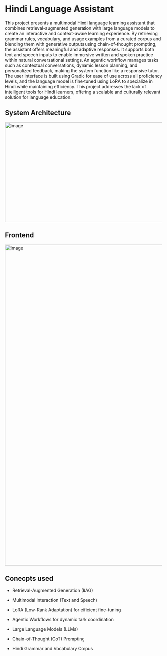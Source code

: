 # Hindi Language Assistant 

This project presents a multimodal Hindi language learning assistant that combines retrieval-augmented generation with large language models to create an interactive and context-aware learning experience. By retrieving grammar rules, vocabulary, and usage examples from a curated corpus and blending them with generative outputs using chain-of-thought prompting, the assistant offers meaningful and adaptive responses. 
It supports both text and speech inputs to enable immersive written and spoken practice within natural conversational settings.
An agentic workflow manages tasks such as contextual conversations, dynamic lesson planning, and personalized feedback, making the system function like a responsive tutor. The user interface is built using Gradio for ease of use across all proficiency levels, and the language model is fine-tuned using LoRA to specialize in Hindi while maintaining efficiency. 
This project addresses the lack of intelligent tools for Hindi learners, offering a scalable and culturally relevant solution for language education.

## System Architecture 

<img width="908" height="321" alt="image" src="https://github.com/user-attachments/assets/56d667f4-4ad4-467f-9afc-ccc5447c7e5f" />

## Frontend 

<img width="1330" height="1030" alt="image" src="https://github.com/user-attachments/assets/a5dde6fe-eb5a-4971-8e1a-9e0950192f1c" />

## Conecpts used 
- Retrieval-Augmented Generation (RAG)

- Multimodal Interaction (Text and Speech)

- LoRA (Low-Rank Adaptation) for efficient fine-tuning

- Agentic Workflows for dynamic task coordination

- Large Language Models (LLMs)

- Chain-of-Thought (CoT)  Prompting

- Hindi Grammar and Vocabulary Corpus



